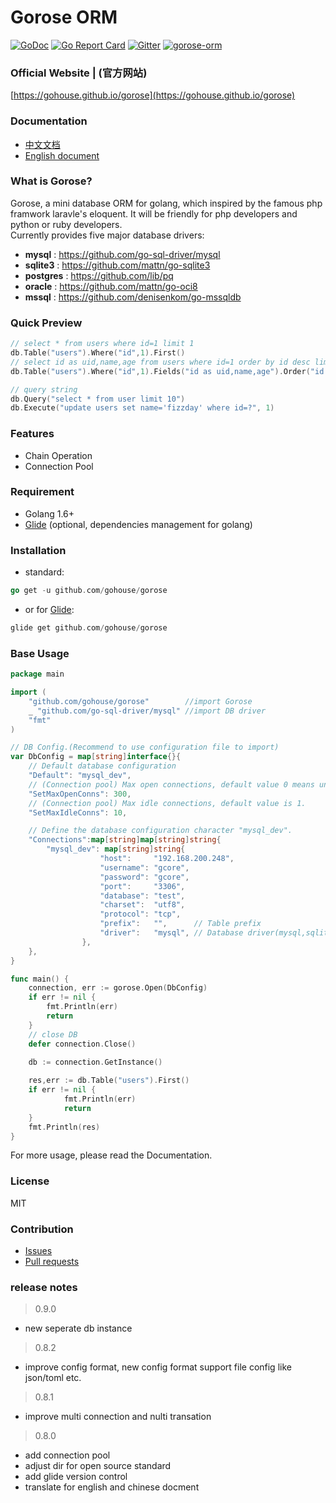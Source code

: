 # Gorose ORM

[![GoDoc](https://godoc.org/github.com/gohouse/gorose?status.svg)](https://godoc.org/github.com/gohouse/gorose)
[![Go Report Card](https://goreportcard.com/badge/github.com/gohouse/gorose)](https://goreportcard.com/report/github.com/gohouse/gorose)
[![Gitter](https://badges.gitter.im/gohouse/gorose.svg)](https://gitter.im/gorose/wechat)
<a target="_blank" href="https://jq.qq.com/?_wv=1027&k=5JJOG9E">
<img border="0" src="http://pub.idqqimg.com/wpa/images/group.png" alt="gorose-orm" title="gorose-orm"></a>

### Official Website | (官方网站)

[https://gohouse.github.io/gorose](https://gohouse.github.io/gorose)

### Documentation

- [中文文档](https://gohouse.github.io/gorose/dist/zh-cn)
- [English document](https://gohouse.github.io/gorose/dist/en)

### What is Gorose?

Gorose, a mini database ORM for golang, which inspired by the famous php framwork laravle's eloquent. It will be friendly for php developers and python or ruby developers.  
Currently provides five major database drivers:   
- **mysql** : <https://github.com/go-sql-driver/mysql>  
- **sqlite3** : <https://github.com/mattn/go-sqlite3>  
- **postgres** : <https://github.com/lib/pq>  
- **oracle** : <https://github.com/mattn/go-oci8>  
- **mssql** : <https://github.com/denisenkom/go-mssqldb>  

### Quick Preview

```go
// select * from users where id=1 limit 1
db.Table("users").Where("id",1).First()
// select id as uid,name,age from users where id=1 order by id desc limit 10
db.Table("users").Where("id",1).Fields("id as uid,name,age").Order("id desc").Limit(10).Get()

// query string
db.Query("select * from user limit 10")
db.Execute("update users set name='fizzday' where id=?", 1)
```

### Features

- Chain Operation
- Connection Pool

### Requirement

- Golang 1.6+
- [Glide](https://glide.sh) (optional, dependencies management for golang)

### Installation

- standard:  
```go
go get -u github.com/gohouse/gorose
```
- or for [Glide](https://glide.sh):  
```go
glide get github.com/gohouse/gorose
```

### Base Usage
```go
package main

import (
	"github.com/gohouse/gorose"        //import Gorose
	_ "github.com/go-sql-driver/mysql" //import DB driver
	"fmt"
)

// DB Config.(Recommend to use configuration file to import)
var DbConfig = map[string]interface{}{
	// Default database configuration
	"Default": "mysql_dev",
	// (Connection pool) Max open connections, default value 0 means unlimit.
	"SetMaxOpenConns": 300,
	// (Connection pool) Max idle connections, default value is 1.
	"SetMaxIdleConns": 10,

	// Define the database configuration character "mysql_dev".
	"Connections":map[string]map[string]string{
		"mysql_dev": map[string]string{
                    "host":     "192.168.200.248",
                    "username": "gcore",
                    "password": "gcore",
                    "port":     "3306",
                    "database": "test",
                    "charset":  "utf8",
                    "protocol": "tcp",
                    "prefix":   "",      // Table prefix
                    "driver":   "mysql", // Database driver(mysql,sqlite,postgres,oracle,mssql)
                },
	},
}

func main() {
	connection, err := gorose.Open(DbConfig)
	if err != nil {
		fmt.Println(err)
		return
	}
	// close DB
	defer connection.Close()
	
	db := connection.GetInstance()

	res,err := db.Table("users").First()
	if err != nil {
    		fmt.Println(err)
    		return
    }
	fmt.Println(res)
}

```
For more usage, please read the Documentation.

### License

MIT

### Contribution

- [Issues](https://github.com/gohouse/gorose/issues)
- [Pull requests](https://github.com/gohouse/gorose/pulls)

### release notes

> 0.9.0  

- new seperate db instance

> 0.8.2  

- improve config format, new config format support file config like json/toml etc.

> 0.8.1

- improve multi connection and nulti transation

> 0.8.0  

- add connection pool  
- adjust dir for open source standard  
- add glide version control  
- translate for english and chinese docment  
